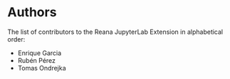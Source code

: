 # Authors

The list of contributors to the Reana JupyterLab Extension in alphabetical order:

- Enrique Garcia
- Rubén Pérez
- Tomas Ondrejka
